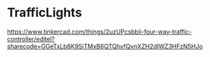 # TrafficLights
https://www.tinkercad.com/things/2uzUPcsbbii-four-way-traffic-controller/editel?sharecode=GGeTxLb8K9SiTMxB6QTQhvfQvnXZH2dIWZ3HFzN5HJo
